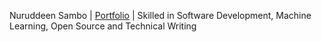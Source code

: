Nuruddeen Sambo | [Portfolio](https://portfolio-pi-nine-13.vercel.app/) | Skilled in Software Development, Machine Learning, Open Source and Technical Writing